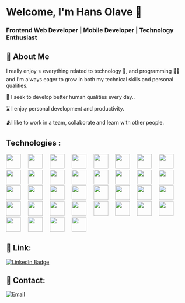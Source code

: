 # Welcome, I'm Hans Olave 👋

### Frontend Web Developer | Mobile Developer | Technology Enthusiast

## 🚀 About Me


I really enjoy ⭐ everything related to technology 🤖, and programming 👨‍💻 and I'm always eager to grow in both my technical skills and personal qualities.

🌿 I seek to develop better human qualities every day..
</br>

⌛ I enjoy personal development and productivity.
</br>

🫂I like to work in a team, collaborate and learn with other people.
</br>


## Technologies :

<div align="left">
<img src="https://cdn.jsdelivr.net/gh/devicons/devicon/icons/html5/html5-original.svg" height="40"/>
<img width="12" />
<img src="https://cdn.jsdelivr.net/gh/devicons/devicon/icons/css3/css3-original.svg" height="40"/>
<img width="12" />
<img src="https://cdn.jsdelivr.net/gh/devicons/devicon@latest/icons/bootstrap/bootstrap-original.svg"height="40"/>
<img width="12" />
<img src="https://cdn.jsdelivr.net/gh/devicons/devicon/icons/javascript/javascript-original.svg" height="40"/>
<img width="12" />
<img src="https://cdn.jsdelivr.net/gh/devicons/devicon@latest/icons/typescript/typescript-original.svg" height="40"/> 
<img width="12" />
<img src="https://cdn.jsdelivr.net/gh/devicons/devicon/icons/react/react-original.svg" height="40"/>
<img width="12" />
<img src="https://cdn.jsdelivr.net/gh/devicons/devicon@latest/icons/java/java-original.svg" height="40"/>  
<img width="12" />
<img src="https://cdn.jsdelivr.net/gh/devicons/devicon@latest/icons/docker/docker-original.svg" height="40"/>  
<img width="12" />
<img src="https://cdn.jsdelivr.net/gh/devicons/devicon@latest/icons/flutter/flutter-original.svg" height="40"/>
<img width="12" />
<img src="https://cdn.jsdelivr.net/gh/devicons/devicon@latest/icons/mysql/mysql-original.svg" height="40"/>  
<img width="12" />
<img src="https://cdn.jsdelivr.net/gh/devicons/devicon@latest/icons/unity/unity-original.svg"  height="40"/>
<img width="12" />
<img src="https://cdn.jsdelivr.net/gh/devicons/devicon@latest/icons/vscode/vscode-original.svg" height="40"/>
<img width="12" />
<img src="https://cdn.jsdelivr.net/gh/devicons/devicon@latest/icons/jira/jira-original.svg" height="40"/>
<img width="12" />
<img src="https://cdn.jsdelivr.net/gh/devicons/devicon@latest/icons/json/json-original.svg" height="40"/>
<img width="12" />
<img src="https://cdn.jsdelivr.net/gh/devicons/devicon@latest/icons/github/github-original.svg" height="40"/>  
<img width="12" />
<img src="https://cdn.jsdelivr.net/gh/devicons/devicon@latest/icons/azuresqldatabase/azuresqldatabase-original.svg" height="40"/>
<img width="12" />
<img src="https://cdn.jsdelivr.net/gh/devicons/devicon@latest/icons/xml/xml-original.svg" height="40"/>
<img width="12" />
<img src="https://cdn.jsdelivr.net/gh/devicons/devicon@latest/icons/illustrator/illustrator-plain.svg" height="40"/>  
<img width="12" />
<img src="https://cdn.jsdelivr.net/gh/devicons/devicon@latest/icons/atom/atom-original.svg" height="40"/>  
<img width="12" />
 <img src="https://cdn.jsdelivr.net/gh/devicons/devicon@latest/icons/gradle/gradle-original.svg" height="40"/>  
<img width="12" />
<img src="https://cdn.jsdelivr.net/gh/devicons/devicon@latest/icons/git/git-original.svg" height="40"/>
<img width="12" />
<img src="https://cdn.jsdelivr.net/gh/devicons/devicon@latest/icons/bash/bash-original.svg" height="40"/>
<img width="12" />
<img src="https://cdn.jsdelivr.net/gh/devicons/devicon@latest/icons/eclipse/eclipse-original-wordmark.svg" height="40"/>  
<img width="12" />
<img src="https://cdn.jsdelivr.net/gh/devicons/devicon@latest/icons/firebase/firebase-original.svg" height="40"/>
<img width="12" />
<img src="https://cdn.jsdelivr.net/gh/devicons/devicon@latest/icons/figma/figma-original.svg" height="40"/>
<img width="12" />
<img src="https://cdn.jsdelivr.net/gh/devicons/devicon@latest/icons/filezilla/filezilla-original.svg" height="40"/>
<img width="12" />
<img src="https://cdn.jsdelivr.net/gh/devicons/devicon@latest/icons/nodejs/nodejs-original.svg" height="40"/>
<img width="12" />
<img src="https://cdn.jsdelivr.net/gh/devicons/devicon@latest/icons/npm/npm-original-wordmark.svg"  height="40"/>
<img width="12" />
<img src="https://cdn.jsdelivr.net/gh/devicons/devicon@latest/icons/php/php-original.svg" height="40"/>
<img width="12" />
<img src="https://cdn.jsdelivr.net/gh/devicons/devicon@latest/icons/postman/postman-original.svg" height="40"/>
<img width="12" />
<img src="https://cdn.jsdelivr.net/gh/devicons/devicon@latest/icons/kubernetes/kubernetes-original.svg" height="40"/>
<img width="12" />
<img src="https://cdn.jsdelivr.net/gh/devicons/devicon@latest/icons/mongodb/mongodb-original.svg" height="40"/>
<img width="12" />
<img src="https://cdn.jsdelivr.net/gh/devicons/devicon@latest/icons/mongoose/mongoose-original.svg" width="40"/>
<img width="12" />
<img src="https://cdn.jsdelivr.net/gh/devicons/devicon@latest/icons/android/android-original.svg" height="40"/>
<img width="12" />
<img src="https://cdn.jsdelivr.net/gh/devicons/devicon@latest/icons/azure/azure-original.svg" height="40"/>
<img width="12" />
<img src="https://cdn.jsdelivr.net/gh/devicons/devicon@latest/icons/androidstudio/androidstudio-original.svg" height="40"/>
<img width="12" />
</div>

              

## 🔗 Link: 

[![LinkedIn Badge](https://img.shields.io/badge/LinkedIn-hans--olave-0077B5?style=for-the-badge&logo=linkedin&logoColor=white&labelColor=101010)](https://www.linkedin.com/in/hector-hans-olave-trujillo-5449506a/)


## 🔗 Contact:

[![Email](https://img.shields.io/badge/hansolavet@gmail.com-email-D14836?style=for-the-badge&logo=gmail&logoColor=white&labelColor=101010)](mailto:hansolavet@gmail.com)








